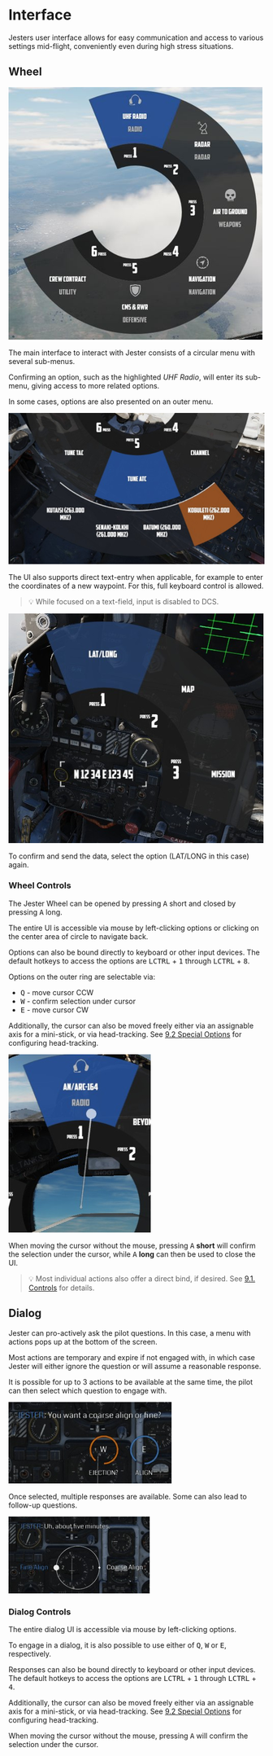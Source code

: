 # Interface

Jesters user interface allows for easy communication and access to various
settings mid-flight, conveniently even during high stress situations.

## Wheel

![Wheel UI](../img/jester_wheel_ui.jpg)

The main interface to interact with Jester consists of a circular menu with
several sub-menus.

Confirming an option, such as the highlighted _UHF Radio_, will enter its
sub-menu, giving access to more related options.

In some cases, options are also presented on an outer menu.

![Wheel Outer Menu](../img/jester_wheel_submenu.jpg)

The UI also supports direct text-entry when applicable, for example to enter the
coordinates of a new waypoint. For this, full keyboard control is allowed.

> 💡 While focused on a text-field, input is disabled to DCS.

![Wheel Text-Entry](../img/jester_wheel_text_entry.jpg)

To confirm and send the data, select the option (LAT/LONG in this case) again.

### Wheel Controls

The Jester Wheel can be opened by pressing <kbd>A</kbd> short and closed by pressing <kbd>
A</kbd> long.

The entire UI is accessible via mouse by left-clicking options or clicking on
the center area of circle to navigate back.

Options can also be bound directly to keyboard or other input devices. The
default hotkeys to access the options are <kbd>LCTRL</kbd> + <kbd>1</kbd>
through <kbd>LCTRL</kbd> + <kbd>8</kbd>.

Options on the outer ring are selectable via:

- <kbd>Q</kbd> - move cursor CCW
- <kbd>W</kbd> - confirm selection under cursor
- <kbd>E</kbd> - move cursor CW

Additionally, the cursor can also be moved freely either via an assignable axis
for a mini-stick, or via head-tracking. See
[9.2 Special Options](../dcs/special_options.md#jester-ui-allow-head-tracking)
for configuring head-tracking.

![Head Tracking Cursor](../img/jester_wheel_head_tracking.jpg)

When moving the cursor without the mouse, pressing <kbd>A</kbd> **short** will
confirm the selection under the cursor, while <kbd>A</kbd> **long** can then be
used to close the UI.

> 💡 Most individual actions also offer a direct bind, if desired. See
> [9.1. Controls](../dcs/controls.md#jester--chief-commands) for details.

## Dialog

Jester can pro-actively ask the pilot questions. In this case, a menu with
actions pops up at the bottom of the screen.

Most actions are temporary and expire if not engaged with, in which case Jester
will either ignore the question or will assume a reasonable response.

It is possible for up to 3 actions to be available at the same time, the pilot
can then select which question to engage with.

![Dialog Selection](../img/jester_dialog_ui.jpg)

Once selected, multiple responses are available. Some can also lead to follow-up
questions.

![Dialog Selection](../img/jester_dialog_qa.jpg)

### Dialog Controls

The entire dialog UI is accessible via mouse by left-clicking options.

To engage in a dialog, it is also possible to use either of <kbd>Q</kbd>,
<kbd>W</kbd> or <kbd>E</kbd>, respectively.

Responses can also be bound directly to keyboard or other input devices. The
default hotkeys to access the options are <kbd>LCTRL</kbd> + <kbd>1</kbd>
through <kbd>LCTRL</kbd> + <kbd>4</kbd>.

Additionally, the cursor can also be moved freely either via an assignable axis
for a mini-stick, or via head-tracking. See
[9.2 Special Options](../dcs/special_options.md#jester-ui-allow-head-tracking)
for configuring head-tracking.

When moving the cursor without the mouse, pressing <kbd>A</kbd> will confirm the
selection under the cursor.
